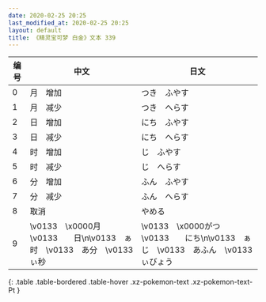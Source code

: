 ```yaml
---
date: 2020-02-25 20:25
last_modified_at: 2020-02-25 20:25
layout: default
title: 《精灵宝可梦 白金》文本 339
---
```

| 编号 | 中文 | 日文 |
| ---- | ---- | ---- |
| 0 | 月　增加 | つき　ふやす |
| 1 | 月　减少 | つき　へらす |
| 2 | 日　增加 | にち　ふやす |
| 3 | 日　减少 | にち　へらす |
| 4 | 时　增加 | じ　ふやす |
| 5 | 时　减少 | じ　へらす |
| 6 | 分　增加 | ふん　ふやす |
| 7 | 分　减少 | ふん　へらす |
| 8 | 取消 | やめる |
| 9 | \v0133　\x0000月　\v0133　　日\n\v0133　ぁ时　\v0133　あ分　\v0133　ぃ秒 | \v0133　\x0000がつ　\v0133　　にち\n\v0133　ぁじ　\v0133　あふん　\v0133　ぃびょう |
{: .table .table-bordered .table-hover .xz-pokemon-text .xz-pokemon-text-Pt }